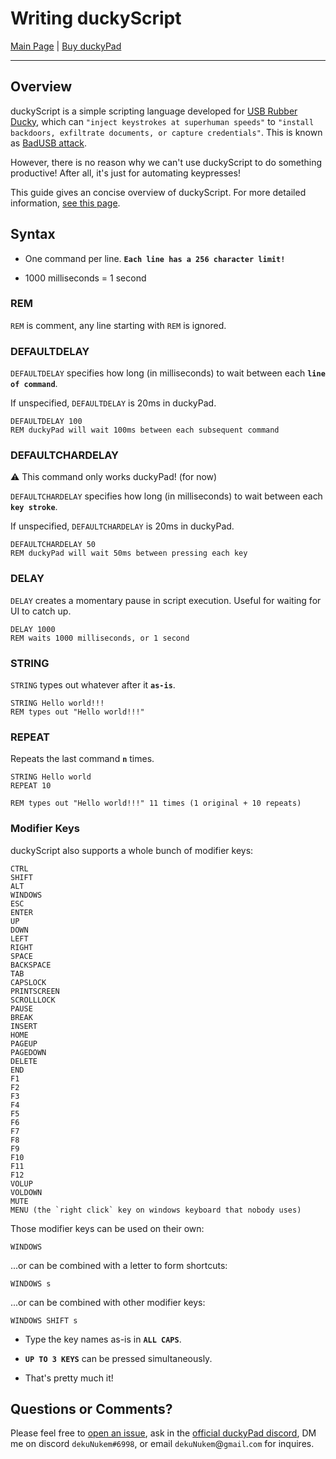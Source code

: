 # Writing duckyScript

[Main Page](/README.md) | [Buy duckyPad](/purchase_information.md)

------

## Overview

duckyScript is a simple scripting language developed for [USB Rubber Ducky](https://shop.hak5.org/products/usb-rubber-ducky-deluxe), which can `"inject keystrokes at superhuman speeds"` to `"install backdoors, exfiltrate documents, or capture credentials"`. This is known as [BadUSB attack](https://arstechnica.com/information-technology/2014/07/this-thumbdrive-hacks-computers-badusb-exploit-makes-devices-turn-evil/).

However, there is no reason why we can't use duckyScript to do something productive! After all, it's just for automating keypresses!

This guide gives an concise overview of duckyScript. For more detailed information, [see this page](https://github.com/hak5darren/USB-Rubber-Ducky/wiki/Duckyscript).

## Syntax

* One command per line. **`Each line has a 256 character limit!`**

* 1000 milliseconds = 1 second

### REM

`REM` is comment, any line starting with `REM` is ignored.

### DEFAULTDELAY

`DEFAULTDELAY` specifies how long (in milliseconds) to wait between each **`line of command`**.

If unspecified, `DEFAULTDELAY` is 20ms in duckyPad.

```
DEFAULTDELAY 100
REM duckyPad will wait 100ms between each subsequent command
```

### DEFAULTCHARDELAY

⚠️ This command only works duckyPad! (for now)

`DEFAULTCHARDELAY` specifies how long (in milliseconds) to wait between each **`key stroke`**.

If unspecified, `DEFAULTCHARDELAY` is 20ms in duckyPad.

```
DEFAULTCHARDELAY 50
REM duckyPad will wait 50ms between pressing each key
```

### DELAY

`DELAY` creates a momentary pause in script execution. Useful for waiting for UI to catch up.

```
DELAY 1000
REM waits 1000 milliseconds, or 1 second
```

### STRING

`STRING` types out whatever after it **`as-is`**.

```
STRING Hello world!!!
REM types out "Hello world!!!"
```

### REPEAT

Repeats the last command **`n`** times.

```
STRING Hello world
REPEAT 10

REM types out "Hello world!!!" 11 times (1 original + 10 repeats)
```

### Modifier Keys

duckyScript also supports a whole bunch of modifier keys:

```
CTRL
SHIFT
ALT
WINDOWS
ESC
ENTER
UP
DOWN
LEFT
RIGHT
SPACE
BACKSPACE
TAB
CAPSLOCK
PRINTSCREEN
SCROLLLOCK
PAUSE
BREAK
INSERT
HOME
PAGEUP
PAGEDOWN
DELETE
END
F1
F2
F3
F4
F5
F6
F7
F8
F9
F10
F11
F12
VOLUP
VOLDOWN
MUTE
MENU (the `right click` key on windows keyboard that nobody uses)
```

Those modifier keys can be used on their own:

`WINDOWS`

...or can be combined with a letter to form shortcuts:

`WINDOWS s`

...or can be combined with other modifier keys:

`WINDOWS SHIFT s`

* Type the key names as-is in **`ALL CAPS`**.

* **`UP TO 3 KEYS`** can be pressed simultaneously.

* That's pretty much it!

## Questions or Comments?

Please feel free to [open an issue](https://github.com/dekuNukem/duckypad/issues), ask in the [official duckyPad discord](https://discord.gg/4sJCBx5), DM me on discord `dekuNukem#6998`, or email `dekuNukem`@`gmail`.`com` for inquires.